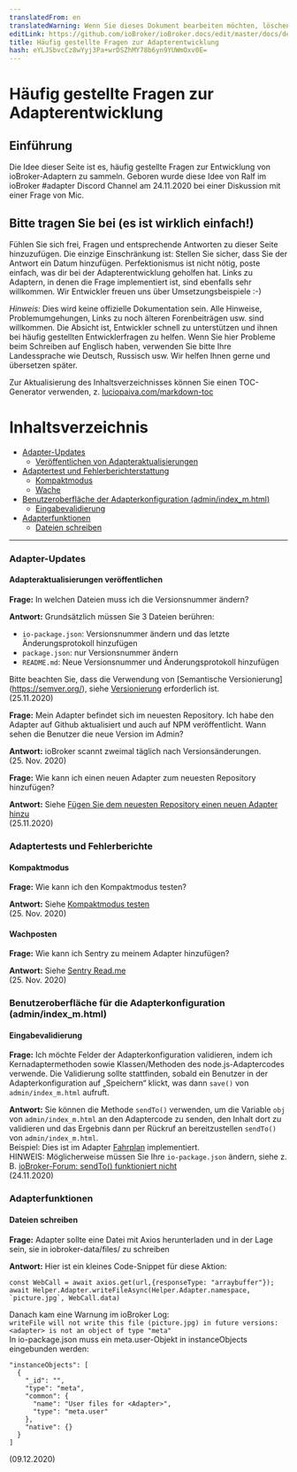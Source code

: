 ```yaml
---
translatedFrom: en
translatedWarning: Wenn Sie dieses Dokument bearbeiten möchten, löschen Sie bitte das Feld "translationsFrom". Andernfalls wird dieses Dokument automatisch erneut übersetzt
editLink: https://github.com/ioBroker/ioBroker.docs/edit/master/docs/de/dev/adapter-dev-faq.md
title: Häufig gestellte Fragen zur Adapterentwicklung
hash: eYLJSbvcCz8wYyj3Pa+wrDSZhMY78b6yn9YUWmOxv0E=
---
```

# Häufig gestellte Fragen zur Adapterentwicklung
## Einführung
Die Idee dieser Seite ist es, häufig gestellte Fragen zur Entwicklung von ioBroker-Adaptern zu sammeln.
Geboren wurde diese Idee von Ralf im ioBroker #adapter Discord Channel am 24.11.2020 bei einer Diskussion mit einer Frage von Mic.

## Bitte tragen Sie bei (es ist wirklich einfach!)
Fühlen Sie sich frei, Fragen und entsprechende Antworten zu dieser Seite hinzuzufügen. Die einzige Einschränkung ist: Stellen Sie sicher, dass Sie der Antwort ein Datum hinzufügen. Perfektionismus ist nicht nötig, poste einfach, was dir bei der Adapterentwicklung geholfen hat. Links zu Adaptern, in denen die Frage implementiert ist, sind ebenfalls sehr willkommen. Wir Entwickler freuen uns über Umsetzungsbeispiele :-)

*Hinweis:* Dies wird keine offizielle Dokumentation sein. Alle Hinweise, Problemumgehungen, Links zu noch älteren Forenbeiträgen usw. sind willkommen. Die Absicht ist, Entwickler schnell zu unterstützen und ihnen bei häufig gestellten Entwicklerfragen zu helfen. Wenn Sie hier Probleme beim Schreiben auf Englisch haben, verwenden Sie bitte Ihre Landessprache wie Deutsch, Russisch usw. Wir helfen Ihnen gerne und übersetzen später.

Zur Aktualisierung des Inhaltsverzeichnisses können Sie einen TOC-Generator verwenden, z. [luciopaiva.com/markdown-toc](https://luciopaiva.com/markdown-toc/)

# Inhaltsverzeichnis
- [Adapter-Updates](#adapter-updates)
  - [Veröffentlichen von Adapteraktualisierungen](#publishing-adapter-updates)
- [Adaptertest und Fehlerberichterstattung](#adapter-testing-and-error-reporting)
  - [Kompaktmodus](#compact-mode)
  - [Wache](#Wache)
- [Benutzeroberfläche der Adapterkonfiguration (admin/index_m.html)](#adapter-configuration-ui-adminindexmhtml)
  - [Eingabevalidierung](#input-validation)
- [Adapterfunktionen](#adapter-funktionen)
  - [Dateien schreiben](#writing-files)

---

### Adapter-Updates
#### Adapteraktualisierungen veröffentlichen
**Frage:** In welchen Dateien muss ich die Versionsnummer ändern?

**Antwort:** Grundsätzlich müssen Sie 3 Dateien berühren:

 * `io-package.json`: Versionsnummer ändern und das letzte Änderungsprotokoll hinzufügen
 * `package.json`: nur Versionsnummer ändern
 * `README.md`: Neue Versionsnummer und Änderungsprotokoll hinzufügen

Bitte beachten Sie, dass die Verwendung von [Semantische Versionierung] (https://semver.org/), siehe [Versionierung](https://github.com/ioBroker/ioBroker.docs/blob/master/docs/en/dev/adapterdev.md#versioning) erforderlich ist.<br> (25.11.2020)

**Frage:** Mein Adapter befindet sich im neuesten Repository. Ich habe den Adapter auf Github aktualisiert und auch auf NPM veröffentlicht. Wann sehen die Benutzer die neue Version im Admin?

**Antwort:** ioBroker scannt zweimal täglich nach Versionsänderungen.<br> (25. Nov. 2020)

**Frage:** Wie kann ich einen neuen Adapter zum neuesten Repository hinzufügen?

**Antwort:** Siehe [Fügen Sie dem neuesten Repository einen neuen Adapter hinzu](https://github.com/ioBroker/ioBroker.repositories#add-a-new-adapter-to-the-latest-repository)<br> (25.11.2020)

### Adaptertests und Fehlerberichte
#### Kompaktmodus
**Frage:** Wie kann ich den Kompaktmodus testen?

**Antwort:** Siehe [Kompaktmodus testen](https://forum.iobroker.net/topic/32789/anleitung-f%C3%BCr-adapter-entwickler-compact-mode-testen)<br> (25. Nov. 2020)

#### Wachposten
**Frage:** Wie kann ich Sentry zu meinem Adapter hinzufügen?

**Antwort:** Siehe [Sentry Read.me](https://github.com/ioBroker/plugin-sentry#readme)<br> (25. Nov. 2020)

### Benutzeroberfläche für die Adapterkonfiguration (admin/index_m.html)
#### Eingabevalidierung
**Frage:** Ich möchte Felder der Adapterkonfiguration validieren, indem ich Kernadaptermethoden sowie Klassen/Methoden des node.js-Adaptercodes verwende. Die Validierung sollte stattfinden, sobald ein Benutzer in der Adapterkonfiguration auf „Speichern“ klickt, was dann `save()` von `admin/index_m.html` aufruft.

**Antwort:** Sie können die Methode `sendTo()` verwenden, um die Variable `obj` von `admin/index_m.html` an den Adaptercode zu senden, den Inhalt dort zu validieren und das Ergebnis dann per Rückruf an bereitzustellen `sendTo()` von `admin/index_m.html`.<br> Beispiel: Dies ist im Adapter [Fahrplan](https://github.com/gaudes/ioBroker.fahrplan) implementiert.<br> HINWEIS: Möglicherweise müssen Sie Ihre `io-package.json` ändern, siehe z. B. [ioBroker-Forum: sendTo() funktioniert nicht](https://forum.iobroker.net/topic/5205/gel%C3%B6st-sendto-in-eigenem-adapter-funktioniert-nicht/)<br> (24.11.2020)

### Adapterfunktionen
#### Dateien schreiben
**Frage:** Adapter sollte eine Datei mit Axios herunterladen und in der Lage sein, sie in iobroker-data/files/<adapter> zu schreiben

**Antwort:** Hier ist ein kleines Code-Snippet für diese Aktion:

```
const WebCall = await axios.get(url,{responseType: "arraybuffer"});
await Helper.Adapter.writeFileAsync(Helper.Adapter.namespace, `picture.jpg`, WebCall.data)
```

Danach kam eine Warnung im ioBroker Log:<br> `writeFile will not write this file (picture.jpg) in future versions: <adapter> is not an object of type "meta"`<br> In io-package.json muss ein meta.user-Objekt in instanceObjects eingebunden werden:<br>

```
"instanceObjects": [
  {
    "_id": "",
    "type": "meta",
    "common": {
      "name": "User files for <Adapter>",
      "type": "meta.user"
    },
    "native": {}
  }
]
```

(09.12.2020)